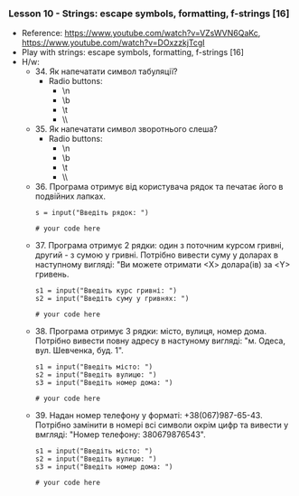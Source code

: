 ### Lesson 10 - Strings: escape symbols, formatting, f-strings [16]
- Reference: https://www.youtube.com/watch?v=VZsWVN6QaKc, https://www.youtube.com/watch?v=DOxzzkjTcgI
- Play with strings: escape symbols, formatting, f-strings [16]
- H/w:
  - 34\. Як напечатати символ табуляції?
    - Radio buttons:
      - \n
      - \b
      - \t
      - \\\\
  - 35\. Як напечатати символ зворотнього слеша?
    - Radio buttons:
      - \n
      - \b
      - \t
      - \\\\
  - 36\. Програма отримує від користувача рядок та печатає його в подвійних лапках.
    ```
    s = input("Введіть рядок: ")
  
    # your code here
    ```
  - 37\. Програма отримує 2 рядки: один з поточним курсом гривні, другий - з сумою у гривні. Потрібно вивести суму у доларах в наступному вигляді: "Ви можете отримати \<Х\> долара(ів) за \<Y\> гривень.
    ```
    s1 = input("Введіть курс гривні: ")
    s2 = input("Введіть суму у гривнях: ")
  
    # your code here
    ```
  - 38\. Програма отримує 3 рядки: місто, вулиця, номер дома. Потрібно вивести повну адресу в настуному вигляді: "м. Одеса, вул. Шевченка, буд. 1".
    ```
    s1 = input("Введіть місто: ")
    s2 = input("Введіть вулицю: ")
    s3 = input("Введіть номер дома: ")
  
    # your code here
    ```
  - 39\. Надан номер телефону у форматі: +38(067)987-65-43. Потрібно замінити в номері всі символи окрім цифр та вивести у вмгляді: "Номер телефону: 380679876543".
    ```
    s1 = input("Введіть місто: ")
    s2 = input("Введіть вулицю: ")
    s3 = input("Введіть номер дома: ")
  
    # your code here
    ```